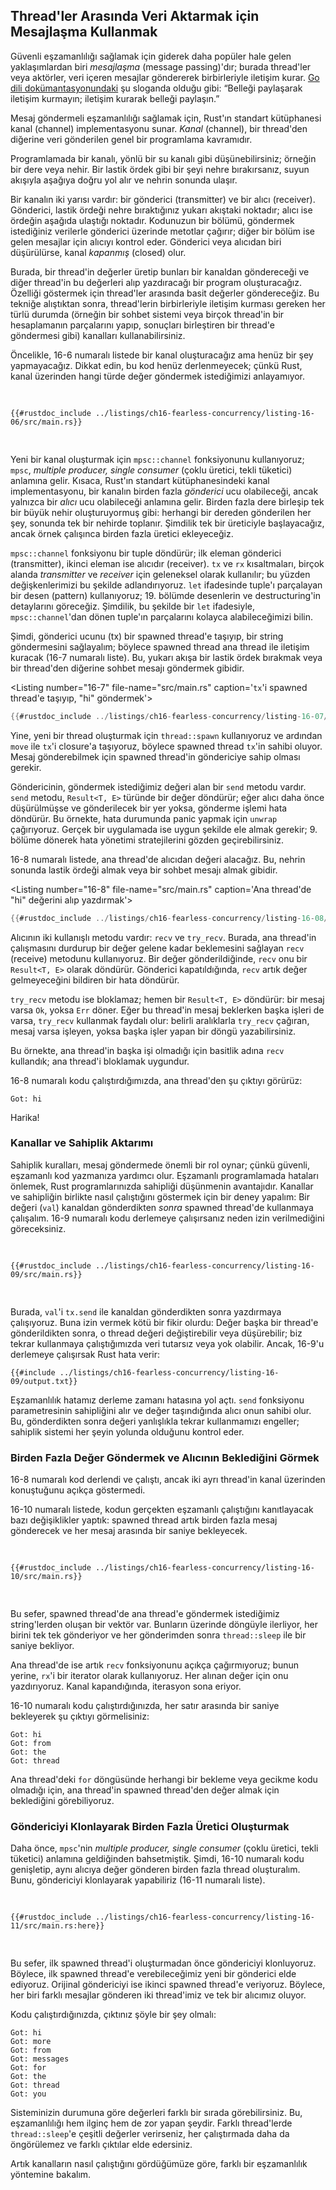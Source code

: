 ## Thread'ler Arasında Veri Aktarmak için Mesajlaşma Kullanmak

Güvenli eşzamanlılığı sağlamak için giderek daha popüler hale gelen yaklaşımlardan biri _mesajlaşma_ (message passing)'dır; burada thread'ler veya aktörler, veri içeren mesajlar göndererek birbirleriyle iletişim kurar. [Go dili dokümantasyonundaki](https://golang.org/doc/effective_go.html#concurrency) şu sloganda olduğu gibi: “Belleği paylaşarak iletişim kurmayın; iletişim kurarak belleği paylaşın.”

Mesaj göndermeli eşzamanlılığı sağlamak için, Rust'ın standart kütüphanesi kanal (channel) implementasyonu sunar. _Kanal_ (channel), bir thread'den diğerine veri gönderilen genel bir programlama kavramıdır.

Programlamada bir kanalı, yönlü bir su kanalı gibi düşünebilirsiniz; örneğin bir dere veya nehir. Bir lastik ördek gibi bir şeyi nehre bırakırsanız, suyun akışıyla aşağıya doğru yol alır ve nehrin sonunda ulaşır.

Bir kanalın iki yarısı vardır: bir gönderici (transmitter) ve bir alıcı (receiver). Gönderici, lastik ördeği nehre bıraktığınız yukarı akıştaki noktadır; alıcı ise ördeğin aşağıda ulaştığı noktadır. Kodunuzun bir bölümü, göndermek istediğiniz verilerle gönderici üzerinde metotlar çağırır; diğer bir bölüm ise gelen mesajlar için alıcıyı kontrol eder. Gönderici veya alıcıdan biri düşürülürse, kanal _kapanmış_ (closed) olur.

Burada, bir thread'in değerler üretip bunları bir kanaldan göndereceği ve diğer thread'in bu değerleri alıp yazdıracağı bir program oluşturacağız. Özelliği göstermek için thread'ler arasında basit değerler göndereceğiz. Bu tekniğe alıştıktan sonra, thread'lerin birbirleriyle iletişim kurması gereken her türlü durumda (örneğin bir sohbet sistemi veya birçok thread'in bir hesaplamanın parçalarını yapıp, sonuçları birleştiren bir thread'e göndermesi gibi) kanalları kullanabilirsiniz.

Öncelikle, 16-6 numaralı listede bir kanal oluşturacağız ama henüz bir şey yapmayacağız. Dikkat edin, bu kod henüz derlenmeyecek; çünkü Rust, kanal üzerinden hangi türde değer göndermek istediğimizi anlayamıyor.

<Listing number="16-6" file-name="src/main.rs" caption="Bir kanal oluşturup iki yarısını `tx` ve `rx`'e atamak">

```rust,ignore,does_not_compile
{{#rustdoc_include ../listings/ch16-fearless-concurrency/listing-16-06/src/main.rs}}
```

</Listing>

Yeni bir kanal oluşturmak için `mpsc::channel` fonksiyonunu kullanıyoruz; `mpsc`, _multiple producer, single consumer_ (çoklu üretici, tekli tüketici) anlamına gelir. Kısaca, Rust'ın standart kütüphanesindeki kanal implementasyonu, bir kanalın birden fazla _gönderici_ ucu olabileceği, ancak yalnızca bir _alıcı_ ucu olabileceği anlamına gelir. Birden fazla dere birleşip tek bir büyük nehir oluşturuyormuş gibi: herhangi bir dereden gönderilen her şey, sonunda tek bir nehirde toplanır. Şimdilik tek bir üreticiyle başlayacağız, ancak örnek çalışınca birden fazla üretici ekleyeceğiz.

`mpsc::channel` fonksiyonu bir tuple döndürür; ilk eleman gönderici (transmitter), ikinci eleman ise alıcıdır (receiver). `tx` ve `rx` kısaltmaları, birçok alanda _transmitter_ ve _receiver_ için geleneksel olarak kullanılır; bu yüzden değişkenlerimizi bu şekilde adlandırıyoruz. `let` ifadesinde tuple'ı parçalayan bir desen (pattern) kullanıyoruz; 19. bölümde desenlerin ve destructuring'in detaylarını göreceğiz. Şimdilik, bu şekilde bir `let` ifadesiyle, `mpsc::channel`'dan dönen tuple'ın parçalarını kolayca alabileceğimizi bilin.

Şimdi, gönderici ucunu (tx) bir spawned thread'e taşıyıp, bir string göndermesini sağlayalım; böylece spawned thread ana thread ile iletişim kuracak (16-7 numaralı liste). Bu, yukarı akışa bir lastik ördek bırakmak veya bir thread'den diğerine sohbet mesajı göndermek gibidir.

<Listing number="16-7" file-name="src/main.rs" caption='`tx`'i spawned thread'e taşıyıp, "hi" göndermek'>

```rust
{{#rustdoc_include ../listings/ch16-fearless-concurrency/listing-16-07/src/main.rs}}
```

</Listing>

Yine, yeni bir thread oluşturmak için `thread::spawn` kullanıyoruz ve ardından `move` ile `tx`'i closure'a taşıyoruz, böylece spawned thread `tx`'in sahibi oluyor. Mesaj gönderebilmek için spawned thread'in göndericiye sahip olması gerekir.

Göndericinin, göndermek istediğimiz değeri alan bir `send` metodu vardır. `send` metodu, `Result<T, E>` türünde bir değer döndürür; eğer alıcı daha önce düşürülmüşse ve gönderilecek bir yer yoksa, gönderme işlemi hata döndürür. Bu örnekte, hata durumunda panic yapmak için `unwrap` çağırıyoruz. Gerçek bir uygulamada ise uygun şekilde ele almak gerekir; 9. bölüme dönerek hata yönetimi stratejilerini gözden geçirebilirsiniz.

16-8 numaralı listede, ana thread'de alıcıdan değeri alacağız. Bu, nehrin sonunda lastik ördeği almak veya bir sohbet mesajı almak gibidir.

<Listing number="16-8" file-name="src/main.rs" caption='Ana thread'de "hi" değerini alıp yazdırmak'>

```rust
{{#rustdoc_include ../listings/ch16-fearless-concurrency/listing-16-08/src/main.rs}}
```

</Listing>

Alıcının iki kullanışlı metodu vardır: `recv` ve `try_recv`. Burada, ana thread'in çalışmasını durdurup bir değer gelene kadar beklemesini sağlayan `recv` (receive) metodunu kullanıyoruz. Bir değer gönderildiğinde, `recv` onu bir `Result<T, E>` olarak döndürür. Gönderici kapatıldığında, `recv` artık değer gelmeyeceğini bildiren bir hata döndürür.

`try_recv` metodu ise bloklamaz; hemen bir `Result<T, E>` döndürür: bir mesaj varsa `Ok`, yoksa `Err` döner. Eğer bu thread'in mesaj beklerken başka işleri de varsa, `try_recv` kullanmak faydalı olur: belirli aralıklarla `try_recv` çağıran, mesaj varsa işleyen, yoksa başka işler yapan bir döngü yazabilirsiniz.

Bu örnekte, ana thread'in başka işi olmadığı için basitlik adına `recv` kullandık; ana thread'i bloklamak uygundur.

16-8 numaralı kodu çalıştırdığımızda, ana thread'den şu çıktıyı görürüz:

```text
Got: hi
```

Harika!

### Kanallar ve Sahiplik Aktarımı

Sahiplik kuralları, mesaj göndermede önemli bir rol oynar; çünkü güvenli, eşzamanlı kod yazmanıza yardımcı olur. Eşzamanlı programlamada hataları önlemek, Rust programlarınızda sahipliği düşünmenin avantajıdır. Kanallar ve sahipliğin birlikte nasıl çalıştığını göstermek için bir deney yapalım: Bir değeri (`val`) kanaldan gönderdikten _sonra_ spawned thread'de kullanmaya çalışalım. 16-9 numaralı kodu derlemeye çalışırsanız neden izin verilmediğini göreceksiniz.

<Listing number="16-9" file-name="src/main.rs" caption="Bir değeri kanaldan gönderdikten sonra kullanmaya çalışmak">

```rust,ignore,does_not_compile
{{#rustdoc_include ../listings/ch16-fearless-concurrency/listing-16-09/src/main.rs}}
```

</Listing>

Burada, `val`'i `tx.send` ile kanaldan gönderdikten sonra yazdırmaya çalışıyoruz. Buna izin vermek kötü bir fikir olurdu: Değer başka bir thread'e gönderildikten sonra, o thread değeri değiştirebilir veya düşürebilir; biz tekrar kullanmaya çalıştığımızda veri tutarsız veya yok olabilir. Ancak, 16-9'u derlemeye çalışırsak Rust hata verir:

```console
{{#include ../listings/ch16-fearless-concurrency/listing-16-09/output.txt}}
```

Eşzamanlılık hatamız derleme zamanı hatasına yol açtı. `send` fonksiyonu parametresinin sahipliğini alır ve değer taşındığında alıcı onun sahibi olur. Bu, gönderdikten sonra değeri yanlışlıkla tekrar kullanmamızı engeller; sahiplik sistemi her şeyin yolunda olduğunu kontrol eder.

### Birden Fazla Değer Göndermek ve Alıcının Beklediğini Görmek

16-8 numaralı kod derlendi ve çalıştı, ancak iki ayrı thread'in kanal üzerinden konuştuğunu açıkça göstermedi.

16-10 numaralı listede, kodun gerçekten eşzamanlı çalıştığını kanıtlayacak bazı değişiklikler yaptık: spawned thread artık birden fazla mesaj gönderecek ve her mesaj arasında bir saniye bekleyecek.

<Listing number="16-10" file-name="src/main.rs" caption="Birden fazla mesaj göndermek ve her biri arasında beklemek">

```rust,noplayground
{{#rustdoc_include ../listings/ch16-fearless-concurrency/listing-16-10/src/main.rs}}
```

</Listing>

Bu sefer, spawned thread'de ana thread'e göndermek istediğimiz string'lerden oluşan bir vektör var. Bunların üzerinde döngüyle ilerliyor, her birini tek tek gönderiyor ve her gönderimden sonra `thread::sleep` ile bir saniye bekliyor.

Ana thread'de ise artık `recv` fonksiyonunu açıkça çağırmıyoruz; bunun yerine, `rx`'i bir iterator olarak kullanıyoruz. Her alınan değer için onu yazdırıyoruz. Kanal kapandığında, iterasyon sona eriyor.

16-10 numaralı kodu çalıştırdığınızda, her satır arasında bir saniye bekleyerek şu çıktıyı görmelisiniz:

```text
Got: hi
Got: from
Got: the
Got: thread
```

Ana thread'deki `for` döngüsünde herhangi bir bekleme veya gecikme kodu olmadığı için, ana thread'in spawned thread'den değer almak için beklediğini görebiliyoruz.

### Göndericiyi Klonlayarak Birden Fazla Üretici Oluşturmak

Daha önce, `mpsc`'nin _multiple producer, single consumer_ (çoklu üretici, tekli tüketici) anlamına geldiğinden bahsetmiştik. Şimdi, 16-10 numaralı kodu genişletip, aynı alıcıya değer gönderen birden fazla thread oluşturalım. Bunu, göndericiyi klonlayarak yapabiliriz (16-11 numaralı liste).

<Listing number="16-11" file-name="src/main.rs" caption="Birden fazla üreticiden birden fazla mesaj göndermek">

```rust,noplayground
{{#rustdoc_include ../listings/ch16-fearless-concurrency/listing-16-11/src/main.rs:here}}
```

</Listing>

Bu sefer, ilk spawned thread'i oluşturmadan önce göndericiyi klonluyoruz. Böylece, ilk spawned thread'e verebileceğimiz yeni bir gönderici elde ediyoruz. Orijinal göndericiyi ise ikinci spawned thread'e veriyoruz. Böylece, her biri farklı mesajlar gönderen iki thread'imiz ve tek bir alıcımız oluyor.

Kodu çalıştırdığınızda, çıktınız şöyle bir şey olmalı:

```text
Got: hi
Got: more
Got: from
Got: messages
Got: for
Got: the
Got: thread
Got: you
```

Sisteminizin durumuna göre değerleri farklı bir sırada görebilirsiniz. Bu, eşzamanlılığı hem ilginç hem de zor yapan şeydir. Farklı thread'lerde `thread::sleep`'e çeşitli değerler verirseniz, her çalıştırmada daha da öngörülemez ve farklı çıktılar elde edersiniz.

Artık kanalların nasıl çalıştığını gördüğümüze göre, farklı bir eşzamanlılık yöntemine bakalım.
